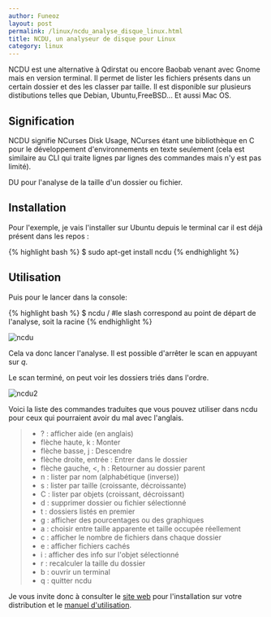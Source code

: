 ```yaml
---
author: Funeoz
layout: post
permalink: /linux/ncdu_analyse_disque_linux.html
title: NCDU, un analyseur de disque pour Linux
category: linux
---
```


NCDU est une alternative à Qdirstat ou encore Baobab venant avec Gnome mais en version terminal. Il permet de lister les fichiers présents dans un certain dossier et des les classer par taille. Il est disponible sur plusieurs distibutions telles que Debian, Ubuntu,FreeBSD... Et aussi Mac OS.

## Signification 

NCDU signifie NCurses Disk Usage, NCurses étant une bibliothèque en C pour le développement d'environnements en texte seulement (cela est similaire au CLI qui traite lignes par lignes des commandes mais n'y est pas limité).

DU pour l'analyse de la taille d'un dossier ou fichier.

## Installation

Pour l'exemple, je vais l'installer sur Ubuntu depuis le terminal car il est déjà présent dans les repos :

{% highlight bash %}
$ sudo apt-get install ncdu
{% endhighlight %}

## Utilisation

Puis pour le lancer dans la console:

{% highlight bash %}
$ ncdu /
#le slash correspond au point de départ de l'analyse, soit la racine
{% endhighlight %}

![ncdu](/techlovers/assets/2018-10-14/image1ncdu.png)

Cela va donc lancer l'analyse. Il est possible d'arrêter le scan en appuyant sur *q*.

Le scan terminé, on peut voir les dossiers triés dans l'ordre.

![ncdu2](/techlovers/assets/2018-10-14/image2ncdu.png)

Voici la liste des commandes traduites que vous pouvez utiliser dans ncdu pour ceux qui pourraient avoir du mal avec l'anglais.

> * ? : afficher aide (en anglais) 
> * flèche haute, k : Monter 
> * flèche basse, j : Descendre
> * flèche droite, entrée : Entrer dans le dossier
> * flèche gauche, <, h : Retourner au dossier parent
> * n : lister par nom (alphabétique (inverse))
> * s : lister par taille (croissante, décroissante)
> * C : lister par objets (croissant, décroissant)
> * d : supprimer dossier ou fichier sélectionné
> * t : dossiers listés en premier
> * g : afficher des pourcentages ou des graphiques
> * a : choisir entre taille apparente et taille occupée réellement
> * c : afficher le nombre de fichiers dans chaque dossier
> * e : afficher fichiers cachés
> * i : afficher des info sur l'objet sélectionné
> * r : recalculer la taille du dossier
> * b : ouvrir un terminal 
> * q : quitter ncdu

Je vous invite donc à consulter le [site web](https://dev.yorhel.nl/ncdu) pour l'installation sur votre distribution et le [manuel d'utilisation](https://dev.yorhel.nl/ncdu/man).